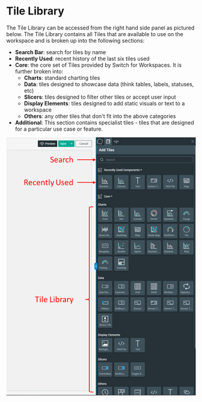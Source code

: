 # Tile Library

The Tile Library can be accessed from the right hand side panel as pictured below. The Tile Library contains all Tiles that are available to use on the workspace and is broken up into the following sections:

* **Search Bar**: search for tiles by name
* **Recently Used**: recent history of the last six tiles used
* **Core**: the core set of Tiles provided by Switch for Workspaces. It is further broken into:
  * **Charts**: standard charting tiles
  * **Data**: tiles designed to showcase data (think tables, labels, statuses, etc)
  * **Slicers**: tiles designed to filter other tiles or accept user input
  * **Display Elements**: tiles designed to add static visuals or text to a workspace
  * **Others**: any other tiles that don't fit into the above categories
* **Additional**: This section contains specialist tiles - tiles that are designed for a particular use case or feature.

![Tile Library](<../../.gitbook/assets/image (34) (1) (1).png>)

###
